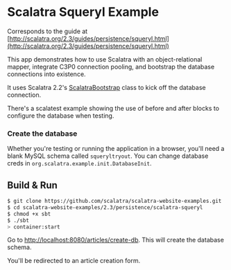 Scalatra Squeryl Example
========================

Corresponds to the guide at [http://scalatra.org/2.3/guides/persistence/squeryl.html](http://scalatra.org/2.3/guides/persistence/squeryl.html)

This app demonstrates how to use Scalatra with an object-relational mapper, integrate C3P0 connection pooling, and bootstrap the database connections into existence. 

It uses Scalatra 2.2's [ScalatraBootstrap](http://scalatra.org/2.3/guides/deployment/configuration.html) class to kick off the database connection.

There's a scalatest example showing the use of before and after blocks to configure the database when testing.

### Create the database

 Whether you're testing or running the application in a browser, you'll need a blank MySQL schema called `squeryltryout`. You can change database creds in `org.scalatra.example.init.DatabaseInit`.

## Build & Run ##

```sh
$ git clone https://github.com/scalatra/scalatra-website-examples.git
$ cd scalatra-website-examples/2.3/persistence/scalatra-squeryl
$ chmod +x sbt
$ ./sbt
> container:start
```

Go to [http://localhost:8080/articles/create-db](http://localhost:8080/articles/create-db). This will create the database schema.

You'll be redirected to an article creation form.
